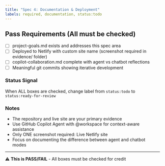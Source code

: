 ```yaml
---
title: "Spec 4: Documentation & Deployment"
labels: required, documentation, status:todo
---
```


## Pass Requirements (All must be checked)

- [ ] project-goals.md exists and addresses this spec area
- [ ] Deployed to Netlify with custom site name (screenshot required in evidence/ folder)
- [ ] copilot-collaboration.md complete with agent vs chatbot reflections
- [ ] Meaningful git commits showing iterative development

### Status Signal
When ALL boxes are checked, change label from `status:todo` to `status:ready-for-review`

### Notes
- The repository and live site are your primary evidence
- Use GitHub Copilot Agent with @workspace for context-aware assistance
- Only ONE screenshot required: Live Netlify site
- Focus on documenting the difference between agent and chatbot modes

---
⚠️ **This is PASS/FAIL** - All boxes must be checked for credit